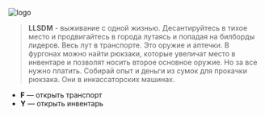 ![logo](https://i.imgur.com/G4ryTCm.png)
> **LLSDM** - выживание с одной жизнью. Десантируйтесь в тихое место и продвигайтесь в города лутаясь и попадая на билборды лидеров. Весь лут в транспорте. Это оружие и аптечки. В фургонах можно найти рюкзаки, которые увеличат место в инвентаре и позволят носить второе основное оружие. Но за все нужно платить. Собирай опыт и деньги из сумок для прокачки рюкзака. Они в инкассаторских машинах. 

+ **F** — открыть транспорт
+ **Y** — открыть инвентарь

